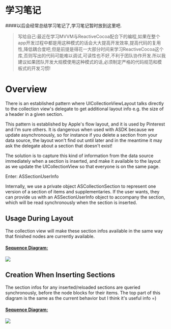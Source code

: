# 学习笔记
####以后会经常总结学习笔记了,学习笔记暂时放到这里吧.
> 写给自己:最近在学习MVVM与ReactiveCocoa配合下的编程,如果在整个app开发过程中都是用这种模式的话会大大提高开发效率,提高代码的复用性,降低耦合度吧,但是前提是得花一大部分时间来学习ReactiveCocoa这个库,否则写出的代码可能难以调试,可读性也不好,不利于团队协作开发.所以我建议如果团队开发大规模使用这种模式的话,必须制定严格的代码规范和模板式的开发习惯!








# Overview

There is an established pattern where UICollectionViewLayout talks directly to the collection view's delegate to get additional layout info e.g. the size of a header in a given section.

This pattern is established by Apple's flow layout, and it is used by Pinterest and I'm sure others. It is dangerous when used with ASDK because we update asynchronously, so
for instance if you delete a section from your data source, the layout won't find out until later and in the meantime it may ask the delegate about a section that doesn't exist!

The solution is to capture this kind of information from the data source immediately when a section is inserted, and make it available to the layout as we update the UICollectionView so that everyone is on the same page.

Enter: ASSectionUserInfo

Internally, we use a private object ASCollectionSection to represent one version of a section of items and supplementaries. If the user wants, they can provide us with an ASSectionUserInfo object to accompany the section, which will be read synchronously when the section is inserted.

## Usage During Layout

The collection view will make these section infos available in the same way that finished nodes are currently available.

#### [Sequence Diagram:][diag-layout-usage]

![][image-layout-usage]

## Creation When Inserting Sections

The section infos for any inserted/reloaded sections are queried synchronously, before the node blocks for their items. The top part of this diagram is the same as the current behavior but I think it's useful info =)

#### [Sequence Diagram:][diag-inserting-sections]

![][image-inserting-sections]

<!-- Reference -->
[diag-inserting-sections]: https://www.websequencediagrams.com/?lz=dGl0bGUgSW5zZXJ0aW5nL1JlbG9hZGluZyBTZWN0aW9ucwoKRGF0YSBTb3VyY2UtPkNWOiBpACoFABkIQXRJbmRleGVzOgpDVi0-Q2hhbmdlU2V0IAAzBUNvbnRyb2xsZXIAHRsAURFlbmRVcGRhdGVzADQgAB4MAGIYLT4AehFiZWdpbgAFNACBYxlsb29wIGZvciBlYWNoIHMAgjgGIGluZGV4CiAgIACBAhJDVjoAHwhJbmZvAIJABzoAKAVDVgCBLQcAgnEGAA8aAIMQDACDFwZSZXR1cm4gaWQ8QVMAgz0HVXNlckluZm8-AFQIAIF-EwAWIQCBUg5pdGVtIGluAIFgCACBXQUAgU0Zbm9kZUJsb2NrAIQkB1BhdGgAgWIGAIFXFQARHgCBWRlub2RlIGJsb2NrAE8MAIFRGgAhD2VuZAplbmQAhBktAIUcCwCEYxAAhW0cAIUPGwCGWwYKAIMaCgCDeQgKCg&s=napkin
[image-inserting-sections]: https://www.websequencediagrams.com/cgi-bin/cdraw?lz=dGl0bGUgSW5zZXJ0aW5nL1JlbG9hZGluZyBTZWN0aW9ucwoKRGF0YSBTb3VyY2UtPkNWOiBpACoFABkIQXRJbmRleGVzOgpDVi0-Q2hhbmdlU2V0IAAzBUNvbnRyb2xsZXIAHRsAURFlbmRVcGRhdGVzADQgAB4MAGIYLT4AehFiZWdpbgAFNACBYxlsb29wIGZvciBlYWNoIHMAgjgGIGluZGV4CiAgIACBAhJDVjoAHwhJbmZvAIJABzoAKAVDVgCBLQcAgnEGAA8aAIMQDACDFwZSZXR1cm4gaWQ8QVMAgz0HVXNlckluZm8-AFQIAIF-EwAWIQCBUg5pdGVtIGluAIFgCACBXQUAgU0Zbm9kZUJsb2NrAIQkB1BhdGgAgWIGAIFXFQARHgCBWRlub2RlIGJsb2NrAE8MAIFRGgAhD2VuZAplbmQAhBktAIUcCwCEYxAAhW0cAIUPGwCGWwYKAIMaCgCDeQgKCg&s=napkin
[image-layout-usage]: https://www.websequencediagrams.com/cgi-bin/cdraw?lz=dGl0bGUgcHJlcGFyZUxheW91dCAtIHNlY3Rpb24gbWV0cmljcwoKQ1YtPgAYBjoAHw4KbG9vcCBmb3IgZWFjaAAxCAogICAgCiAgICAATQYtPkNWOgBOCEluZm9BdEluZGV4OgAkBUNWLQBUClJldHVybiBQSU1hc29ucnlTACsKCgBFDQAOFDogY29sdW1uQ291bnQAgQAFADQUAFwSACYQAEYed2lkdGhPZkMAZgUAgT0NAEgmADsFAIIRDQCCUwhVc2UAgmsJZW5kCgoAgjgHAII6BihPSykK&s=napkin
[diag-layout-usage]: https://www.websequencediagrams.com/?lz=dGl0bGUgcHJlcGFyZUxheW91dCAtIHNlY3Rpb24gbWV0cmljcwoKQ1YtPgAYBjoAHw4KbG9vcCBmb3IgZWFjaAAxCAogICAgCiAgICAATQYtPkNWOgBOCEluZm9BdEluZGV4OgAkBUNWLQBUClJldHVybiBQSU1hc29ucnlTACsKCgBFDQAOFDogY29sdW1uQ291bnQAgQAFADQUAFwSACYQAEYed2lkdGhPZkMAZgUAgT0NAEgmADsFAIIRDQCCUwhVc2UAgmsJZW5kCgoAgjgHAII6BihPSykK&s=napkin
